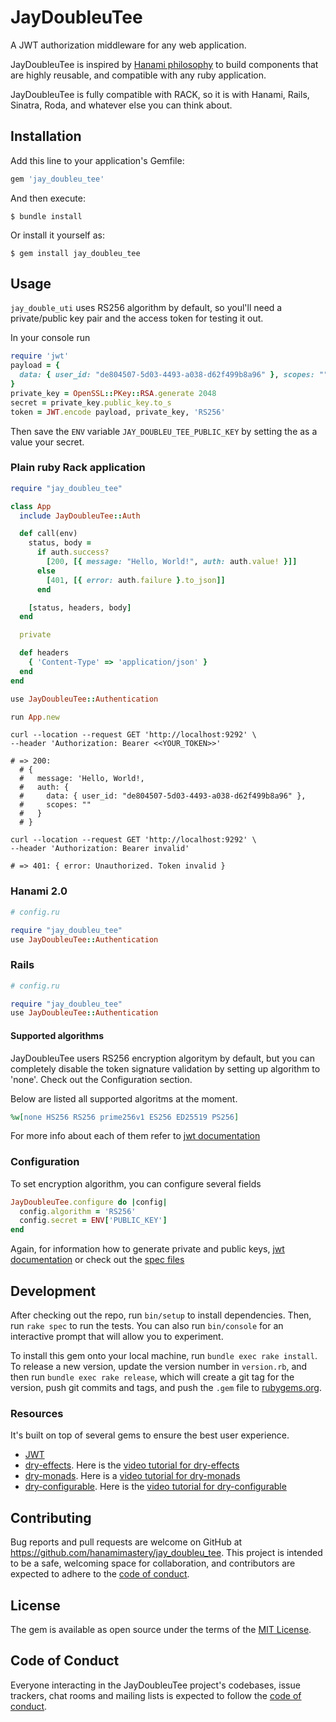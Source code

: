# JayDoubleuTee

A JWT authorization middleware for any web application.

JayDoubleuTee is inspired by [Hanami philosophy](https://hanamirb.org) to build components that are highly reusable, and compatible with any ruby application.

JayDoubleuTee is fully compatible with RACK, so it is with Hanami, Rails, Sinatra, Roda, and whatever else you can think about.

## Installation

Add this line to your application's Gemfile:

```ruby
gem 'jay_doubleu_tee'
```

And then execute:

    $ bundle install

Or install it yourself as:

    $ gem install jay_doubleu_tee

## Usage

`jay_double_uti` uses RS256 algorithm by default, so youl'll need a private/public key pair and the access token for testing it out.

In your console run

```ruby
require 'jwt'
payload = {
  data: { user_id: "de804507-5d03-4493-a038-d62f499b8a96" }, scopes: ""
}
private_key = OpenSSL::PKey::RSA.generate 2048
secret = private_key.public_key.to_s
token = JWT.encode payload, private_key, 'RS256'
```

Then save the `ENV` variable `JAY_DOUBLEU_TEE_PUBLIC_KEY` by setting the as a value your secret.

### Plain ruby Rack application

```ruby
require "jay_doubleu_tee"

class App
  include JayDoubleuTee::Auth

  def call(env)
    status, body =
      if auth.success?
        [200, [{ message: "Hello, World!", auth: auth.value! }]]
      else
        [401, [{ error: auth.failure }.to_json]]
      end

    [status, headers, body]
  end

  private

  def headers
    { 'Content-Type' => 'application/json' }
  end
end

use JayDoubleuTee::Authentication

run App.new
```

```shell
curl --location --request GET 'http://localhost:9292' \
--header 'Authorization: Bearer <<YOUR_TOKEN>>'

# => 200:
  # {
  #   message: 'Hello, World!,
  #   auth: {
  #     data: { user_id: "de804507-5d03-4493-a038-d62f499b8a96" },
  #     scopes: ""
  #   }
  # }
```

```shell
curl --location --request GET 'http://localhost:9292' \
--header 'Authorization: Bearer invalid'

# => 401: { error: Unauthorized. Token invalid }
```

### Hanami 2.0

```ruby
# config.ru

require "jay_doubleu_tee"
use JayDoubleuTee::Authentication
```

### Rails

```ruby
# config.ru

require "jay_doubleu_tee"
use JayDoubleuTee::Authentication
```

#### Supported algorithms

JayDoubleuTee users RS256 encryption algoritym by default, but you can completely disable the token signature validation by setting up algorithm to 'none'. Check out the Configuration section.

Below are listed all supported algoritms at the moment.

```ruby
%w[none HS256 RS256 prime256v1 ES256 ED25519 PS256]
```

For more info about each of them refer to [jwt documentation](https://github.com/jwt/ruby-jwt#algorithms-and-usage)

### Configuration

To set encryption algorithm, you can configure several fields

```ruby
JayDoubleuTee.configure do |config|
  config.algorithm = 'RS256'
  config.secret = ENV['PUBLIC_KEY']
end
```

Again, for information how to generate private and public keys, [jwt documentation](https://github.com/jwt/ruby-jwt#algorithms-and-usage) or check out the [spec files](https://github.com/hanamimastery/jay_doubleu_tee/tree/master/spec/jay_doubleu_tee/decoder_spec.rb)

## Development

After checking out the repo, run `bin/setup` to install dependencies. Then, run `rake spec` to run the tests. You can also run `bin/console` for an interactive prompt that will allow you to experiment.

To install this gem onto your local machine, run `bundle exec rake install`. To release a new version, update the version number in `version.rb`, and then run `bundle exec rake release`, which will create a git tag for the version, push git commits and tags, and push the `.gem` file to [rubygems.org](https://rubygems.org).

### Resources

It's built on top of several gems to ensure the best user experience.

- [JWT](https://github.com/jwt/ruby-jwt#algorithms-and-usage)
- [dry-effects](https://dry-rb.org/gems/dry-effects). Here is the [video tutorial for dry-effects](https://hanamimastery.com/episodes/11-effective-ruby-programming-with-dry-effects)
- [dry-monads](https://dry-rb.org/gems/dry-monads). Here is a [video tutorial for dry-monads](https://hanamimastery.com/episodes/7-untangle-your-app-with-dry-monads)
- [dry-configurable](https://dry-rb.org/gems/dry-configurable). Here is the [video tutorial for dry-configurable](https://hanamimastery.com/episodes/5-configure-anything-with-dry-configurable)

## Contributing

Bug reports and pull requests are welcome on GitHub at https://github.com/hanamimastery/jay_doubleu_tee. This project is intended to be a safe, welcoming space for collaboration, and contributors are expected to adhere to the [code of conduct](https://github.com/hanamimastery/jay_doubleu_tee/blob/master/CODE_OF_CONDUCT.md).

## License

The gem is available as open source under the terms of the [MIT License](https://opensource.org/licenses/MIT).

## Code of Conduct

Everyone interacting in the JayDoubleuTee project's codebases, issue trackers, chat rooms and mailing lists is expected to follow the [code of conduct](https://github.com/[USERNAME]/jay_doubleu_tee/blob/master/CODE_OF_CONDUCT.md).
